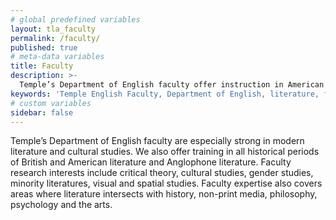 ```yaml
---
# global predefined variables
layout: tla_faculty
permalink: /faculty/
published: true
# meta-data variables
title: Faculty
description: >-
  Temple’s Department of English faculty offer instruction in American and British literature in addition to modern literature and cultural studies.
keywords: 'Temple English Faculty, Department of English, literature, faculty expertise, faculty research'
# custom variables
sidebar: false
---
```

Temple’s Department of English faculty are especially strong in modern literature and cultural studies. We also offer training in all historical periods of British and American literature and Anglophone literature. Faculty research interests include critical theory, cultural studies, gender studies, minority literatures, visual and spatial studies. Faculty expertise also covers areas where literature intersects with history, non-print media, philosophy, psychology and the arts.
